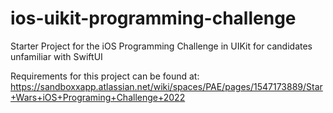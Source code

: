 # ios-uikit-programming-challenge
Starter Project for the iOS Programming Challenge in UIKit for candidates unfamiliar with SwiftUI

Requirements for this project can be found at: https://sandboxxapp.atlassian.net/wiki/spaces/PAE/pages/1547173889/Star+Wars+iOS+Programing+Challenge+2022
